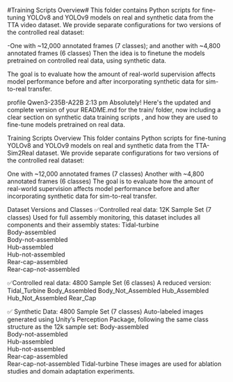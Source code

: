#Training Scripts Overview#
This folder contains Python scripts for fine-tuning YOLOv8 and YOLOv9 models on real and synthetic data from the TTA video dataset. We provide separate configurations for two versions of the controlled real dataset:

-One with ~12,000 annotated frames (7 classes); and another with ~4,800 annotated frames (6 classes)
Then the idea is to finetune the models pretrained on controlled real data, using synthetic data. 

The goal is to evaluate how the amount of real-world supervision affects model performance before and after incorporating synthetic data for sim-to-real transfer.

profile
Qwen3-235B-A22B
2:13 pm
Absolutely! Here's the updated and complete version of your README.md for the train/ folder, now including a clear section on synthetic data training scripts , and how they are used to fine-tune models pretrained on real data.

Training Scripts Overview
This folder contains Python scripts for fine-tuning YOLOv8 and YOLOv9 models on real and synthetic data from the TTA-Sim2Real dataset. We provide separate configurations for two versions of the controlled real dataset:

One with ~12,000 annotated frames (7 classes)
Another with ~4,800 annotated frames (6 classes)
The goal is to evaluate how the amount of real-world supervision affects model performance before and after incorporating synthetic data for sim-to-real transfer.

 Dataset Versions and Classes
✅Controlled real data: 12K Sample Set (7 classes)
Used for full assembly monitoring, this dataset includes all components and their assembly states:
Tidal-turbine  
Body-assembled  
Body-not-assembled  
Hub-assembled  
Hub-not-assembled  
Rear-cap-assembled  
Rear-cap-not-assembled 

✅Controlled real data: 4800 Sample Set (6 classes)
A reduced version:
Tidal_Turbine
Body_Assembled
Body_Not_Assembled
Hub_Assembled
Hub_Not_Assembled
Rear_Cap

✅ Synthetic Data: 4800 Sample Set (7 classes)
Auto-labeled images generated using Unity’s Perception Package, following the same class structure as the 12k sample set:
Body-assembled  
Body-not-assembled  
Hub-assembled  
Hub-not-assembled  
Rear-cap-assembled  
Rear-cap-not-assembled 
Tidal-turbine 
These images are used for ablation studies and domain adaptation experiments.

